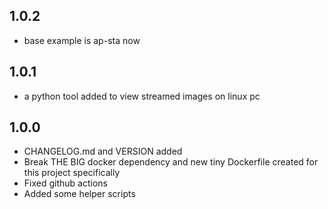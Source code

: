 ## 1.0.2

- base example is ap-sta now

## 1.0.1

- a python tool added to view streamed images on linux pc

## 1.0.0

- CHANGELOG.md and VERSION added
- Break THE BIG docker dependency and new tiny Dockerfile created for this project specifically
- Fixed github actions
- Added some helper scripts

